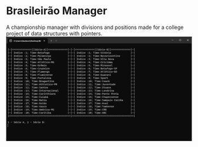 # Brasileirão Manager
A championship manager with divisions and positions made for a college project of data structures with pointers.
![Alt text](https://github.com/barrosgusta/brasileirao_manager/blob/main/Screenshots/Screenshot%202023-07-13%20144935.png)
